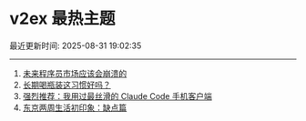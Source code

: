 # v2ex 最热主题

最近更新时间: 2025-08-31 19:02:35

--- 
1. [未来程序员市场应该会崩溃的](https://www.v2ex.com/t/1156021) 
2. [长期喝瓶装这习惯好吗？](https://www.v2ex.com/t/1156024) 
3. [强烈推荐：我用过最丝滑的 Claude Code 手机客户端](https://www.v2ex.com/t/1156040) 
4. [东京两周生活初印象：缺点篇](https://www.v2ex.com/t/1156053) 
